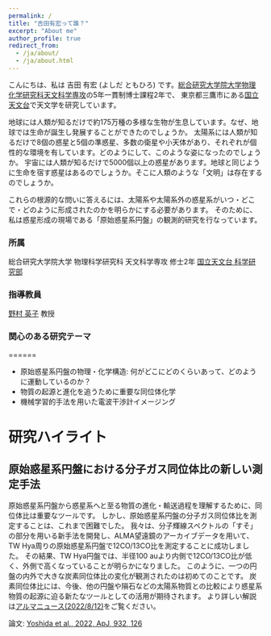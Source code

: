 ```yaml
---
permalink: /
title: "吉田有宏って誰？"
excerpt: "About me"
author_profile: true
redirect_from:
  - /ja/about/
  - /ja/about.html
---
```


こんにちは、私は 吉田 有宏 (よしだ ともひろ) です。[総合研究大学院大学物理化学研究科天文科学専攻](https://guas-astronomy.jp)の5年一貫制博士課程2年で、
東京都三鷹市にある[国立天文台](https://www.nao.ac.jp)で天文学を研究しています。

地球には人類が知るだけで約175万種の多様な生物が生息しています。なぜ、地球では生命が誕生し発展することができたのでしょうか。
太陽系には人類が知るだけで8個の惑星と5個の準惑星、多数の衛星や小天体があり、それぞれが個性的な環境を有しています。どのようにして、このような姿になったのでしょうか。
宇宙には人類が知るだけで5000個以上の惑星があります。地球と同じように生命を宿す惑星はあるのでしょうか。そこに人類のような「文明」は存在するのでしょうか。

これらの根源的な問いに答えるには、太陽系や太陽系外の惑星系がいつ・どこで・どのように形成されたのかを明らかにする必要があります。
そのために、私は惑星形成の現場である「原始惑星系円盤」の観測的研究を行なっています。

### 所属
総合研究大学院大学 物理科学研究科 天文科学専攻 修士2年
[国立天文台 科学研究部](https://sci.nao.ac.jp/main/)

### 指導教員
[野村 英子](https://sci.nao.ac.jp/MEMBER/hnomura/index.html) 教授

### 関心のある研究テーマ
======
- 原始惑星系円盤の物理・化学構造: 何がどこにどのくらいあって、どのように運動しているのか？
- 物質の起源と進化を追うために重要な同位体化学
- 機械学習的手法を用いた電波干渉計イメージング

研究ハイライト
======

## 原始惑星系円盤における分子ガス同位体比の新しい測定手法

原始惑星系円盤から惑星系へと至る物質の進化・輸送過程を理解するために、同位体比は重要なツールです。
しかし、原始惑星系円盤の分子ガス同位体比を測定することは、これまで困難でした。
我々は、分子輝線スペクトルの「すそ」の部分を用いる新手法を開発し、ALMA望遠鏡のアーカイブデータを用いて、
TW Hya周りの原始惑星系円盤で12CO/13CO比を測定することに成功しました。
その結果、TW Hya円盤では、半径100 auより内側で12CO/13CO比が低く、外側で高くなっていることが明らかになりました。
このように、一つの円盤の内外で大きな炭素同位体比の変化が観測されたのは初めてのことです。
炭素同位体比には、今後、他の円盤や隕石などの太陽系物質との比較により惑星系物質の起源に迫る新たなツールとしての活用が期待されます。
より詳しい解説は[アルマニュース(2022/8/12)](https://alma-telescope.jp/news/twhydrae-202208)をご覧ください。

論文: [Yoshida et al., 2022, ApJ, 932, 126](https://ui.adsabs.harvard.edu/abs/%202022ApJ...932..126Y/abstract)


